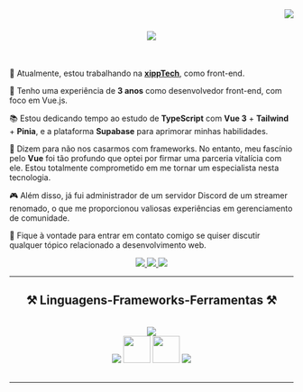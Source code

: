 <img align="right" src="https://visitor-badge.laobi.icu/badge?page_id=marcospiemontez.marcospiemontez" />
<h1 align="center">
    <img src="https://readme-typing-svg.herokuapp.com/?font=Righteous&size=35&center=true&vCenter=true&width=500&height=70&duration=4000&lines=Olá!+👋;+Sou+Marcos+Piemontez!;" />
</h1>
<br/>
<div align="start">
  <p>🔭 Atualmente, estou trabalhando na <a href="https://www.linkedin.com/company/xipptech/mycompany"><strong>xippTech</strong></a>, como front-end.</p>
    
  🌱 Tenho uma experiência de **3 anos** como desenvolvedor front-end, com foco em Vue.js.
  
  📚 Estou dedicando tempo ao estudo de **TypeScript** com **Vue 3** + **Tailwind** + **Pinia**, e a plataforma **Supabase** para aprimorar minhas habilidades.
  
  💍 Dizem para não nos casarmos com frameworks. No entanto, meu fascínio pelo **Vue** foi tão profundo que optei por firmar uma parceria vitalícia com ele. Estou totalmente 
     comprometido em me tornar um especialista nesta tecnologia.
     
  🎮 Além disso, já fui administrador de um servidor Discord de um streamer renomado, o que me proporcionou valiosas experiências em gerenciamento de comunidade.
  
  💬 Fique à vontade para entrar em contato comigo se quiser discutir qualquer tópico relacionado a desenvolvimento web.
</div>
 
<div align="center"> 
  <a href="mailto:marcos.piemontez1@gmail.com">
    <img src="https://img.shields.io/badge/Gmail-333333?style=for-the-badge&logo=gmail&logoColor=red" />
  </a>
  <a href="https://linkedin.com/in/marcospiemontez" target="_blank">
    <img src="https://img.shields.io/badge/LinkedIn-0077B5?style=for-the-badge&logo=linkedin&logoColor=white" target="_blank" />
  </a>
  <a href="https://www.instagram.com/marcospiemontez/" target="_blank">
    <img src="https://img.shields.io/badge/Instagram-%23E4405F.svg?style=for-the-badge&logo=Instagram&logoColor=white" target="_blank" />
  </a>
</div>

 <hr/>
 
<h2 align="center">⚒️ Linguagens-Frameworks-Ferramentas ⚒️</h2>
<br/>
<div align="center">
    <img src="https://skillicons.dev/icons?i=html,css,vscode,github,gitlab,git,linux,discord,figma,tailwind" /><br>
    <img src="https://skillicons.dev/icons?i=javascript,typescript,vuejs,nuxtjs" />
    <img src="https://cdn.vuetifyjs.com/docs/images/logos/vuetify-logo-v3-slim-dark.svg" width="48" heigth="48" />
    <img src="https://cdn.quasar.dev/logo-v2/svg/logo-dark.svg" width="48" heigth="48" />
    <img src="https://skillicons.dev/icons?i=supabase" />
</div>

<br/>
<hr/>

<br/>
